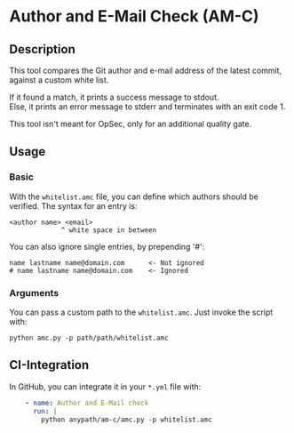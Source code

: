 # Author and E-Mail Check (AM-C)
## Description
This tool compares the Git author and e-mail address of the latest commit, against a custom white list.  

If it found a match, it prints a success message to stdout.  
Else, it prints an error message to stderr and terminates with an exit code 1.

This tool isn't meant for OpSec, only for an additional quality gate.

## Usage
### Basic
With the `whitelist.amc` file, you can define which authors should be verified. The syntax for an entry is:
```text
<author name> <email>
             ^ white space in between
```

You can also ignore single entries, by prepending '#':
```text
name lastname name@domain.com      <- Not ignored
# name lastname name@domain.com    <- Ignored
```

### Arguments
You can pass a custom path to the `whitelist.amc`. Just invoke the script with:
```commandline
python amc.py -p path/path/whitelist.amc
```


## CI-Integration
In GitHub, you can integrate it in your `*.yml` file with:
```yaml
    - name: Author and E-Mail check
      run: |
        python anypath/am-c/amc.py -p whitelist.amc
```

